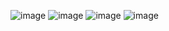 ![image](https://github.com/kgw989/Cordova/assets/115057199/c7189383-1638-4c5b-b222-d9a7ab158816)
![image](https://github.com/kgw989/Cordova/assets/115057199/ed57f3b2-c8dc-4eeb-aa5f-e9a30aa26325)
![image](https://github.com/kgw989/Cordova/assets/115057199/6f12c029-88a4-43ea-9e40-760961ccbf09)
![image](https://github.com/kgw989/Cordova/assets/115057199/14bb02d8-ae58-4da4-ad02-21e9272e7cf4)
